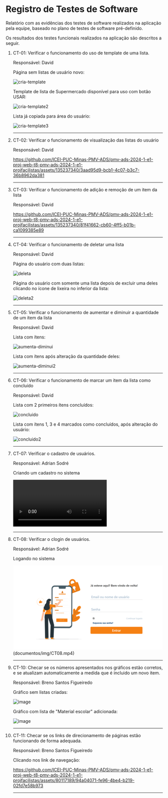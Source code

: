 # Registro de Testes de Software

Relatório com as evidências dos testes de software realizados na aplicação pela equipe, baseado no plano de testes de software pré-definido.

Os resultados dos testes funcionais realizados na aplicação são descritos a seguir.
<ol>
  <li> CT-01: Verificar o funcionamento do uso de template de uma lista.

  Responsável: David

  <p>Página sem listas de usuário novo:</p>
  
![cria-template](https://github.com/ICEI-PUC-Minas-PMV-ADS/pmv-ads-2024-1-e1-proj-web-t8-pmv-ads-2024-1-e1-projfacilistas/assets/135237340/729bd4fe-c297-4f8c-a03c-0d3c461cc50e)

  <p>Template de lista de Supermercado disponível para uso com botão USAR:</p>
  
  ![cria-template2](https://github.com/ICEI-PUC-Minas-PMV-ADS/pmv-ads-2024-1-e1-proj-web-t8-pmv-ads-2024-1-e1-projfacilistas/assets/135237340/afdcb43e-1178-49e7-a21a-22404acd8285)

  <p>Lista já copiada para área do usuário:</p>
  
  ![cria-template3](https://github.com/ICEI-PUC-Minas-PMV-ADS/pmv-ads-2024-1-e1-proj-web-t8-pmv-ads-2024-1-e1-projfacilistas/assets/135237340/1885ddc3-7cf0-4c96-a75d-90dff7b35894)

  </li>
  <hr>
  
  <li> CT-02: Verificar o funcionamento de visualização das listas do usuário

  Responsável: David

https://github.com/ICEI-PUC-Minas-PMV-ADS/pmv-ads-2024-1-e1-proj-web-t8-pmv-ads-2024-1-e1-projfacilistas/assets/135237340/3aad95d9-bcb1-4c07-b3c7-36b8962da381
  
  </li>

  <hr>
  
  <li> CT-03: Verificar o funcionamento de adição e remoção de um item da lista 

  Responsável: David


https://github.com/ICEI-PUC-Minas-PMV-ADS/pmv-ads-2024-1-e1-proj-web-t8-pmv-ads-2024-1-e1-projfacilistas/assets/135237340/81f41662-cb60-4ff5-b01b-ca1099385e89

  
  </li>

  <hr>
  
  <li> CT-04: Verificar o funcionamento de deletar uma lista

  Responsável: David

<p>Página do usuário com duas listas:</p>

![deleta](https://github.com/ICEI-PUC-Minas-PMV-ADS/pmv-ads-2024-1-e1-proj-web-t8-pmv-ads-2024-1-e1-projfacilistas/assets/135237340/08ccbf5e-a195-48f2-8614-6daba4bfe7e6)

<p>Página do usuário com somente uma lista depois de excluir uma deles clicando no ícone de lixeira no inferior da lista:</p>

![deleta2](https://github.com/ICEI-PUC-Minas-PMV-ADS/pmv-ads-2024-1-e1-proj-web-t8-pmv-ads-2024-1-e1-projfacilistas/assets/135237340/59d54195-a3ed-46c8-9c4f-82995606b89a)
  
  </li>

  <hr>
  
  <li> CT-05: Verificar o funcionamento de aumentar e diminuir a quantidade de um item da lista 

  Responsável: David
  <p>Lista com ítens:</p>
  
![aumenta-diminui](https://github.com/ICEI-PUC-Minas-PMV-ADS/pmv-ads-2024-1-e1-proj-web-t8-pmv-ads-2024-1-e1-projfacilistas/assets/135237340/aa6b29ff-ec7b-4997-9bb5-61c211f51836)

<p>Lista com ítens após alteração da quantidade deles:</p>

![aumenta-diminui2](https://github.com/ICEI-PUC-Minas-PMV-ADS/pmv-ads-2024-1-e1-proj-web-t8-pmv-ads-2024-1-e1-projfacilistas/assets/135237340/8301e9e2-593f-4b65-adbb-80721da161ae)

  </li>

  <hr>
  
  <li> CT-06: Verificar o funcionamento de marcar um item da lista como concluído 

  Responsável: David

<p>Lista com 2 primeiros ítens concluídos:</p>

![concluido](https://github.com/ICEI-PUC-Minas-PMV-ADS/pmv-ads-2024-1-e1-proj-web-t8-pmv-ads-2024-1-e1-projfacilistas/assets/135237340/ac963fc1-88b3-4398-9d7d-7c5af492852f)

<p>Lista com ítens 1, 3 e 4 marcados como concluídos, após alteração do usuário:</p>

  ![concluido2](https://github.com/ICEI-PUC-Minas-PMV-ADS/pmv-ads-2024-1-e1-proj-web-t8-pmv-ads-2024-1-e1-projfacilistas/assets/135237340/d3b2e9a9-60ac-4bd4-9e5b-bb37621d9a46)
  </li>

  
<hr>

<li> CT-07: Verificar o cadastro de usuários. 

  Responsável: Adrian Sodré

  <p>Criando um cadastro no sistema</p>


  ![ct07](https://github.com/ICEI-PUC-Minas-PMV-ADS/pmv-ads-2024-1-e1-proj-web-t8-pmv-ads-2024-1-e1-projfacilistas/blob/main/documentos/img/CT07.mp4)

</li>

<hr>

<li> CT-08: Verificar o clogin de usuários. 

  Responsável: Adrian Sodré

  <p>Logando no sistema</p>

  ![CT08](documentos/img/CT08Img.png)(documentos/img/CT08.mp4)

  </li>

  <hr>

<li> CT-10: Checar se os números apresentados nos gráficos estão corretos, e se atualizam automaticamente a medida que é incluido um novo item.

  Responsável: Breno Santos Figueiredo

  <p>Gráfico sem listas criadas:</p>
  
  ![image](https://github.com/ICEI-PUC-Minas-PMV-ADS/pmv-ads-2024-1-e1-proj-web-t8-pmv-ads-2024-1-e1-projfacilistas/assets/80117189/8f291570-c952-4a31-8e3c-e759b32e838b)

  <p>Gráfico com lista de "Material escolar" adicionada:</p>
  
  ![image](https://github.com/ICEI-PUC-Minas-PMV-ADS/pmv-ads-2024-1-e1-proj-web-t8-pmv-ads-2024-1-e1-projfacilistas/assets/80117189/598a5d60-6b87-4a17-a37a-ead40ee34fc1)

  </li>
  <hr>

  <li> CT-11: Checar se os links de direcionamento de páginas estão funcionando de forma adequada.

  Responsável: Breno Santos Figueiredo

  <p>Clicando nos link de navegação:</p>
  
  https://github.com/ICEI-PUC-Minas-PMV-ADS/pmv-ads-2024-1-e1-proj-web-t8-pmv-ads-2024-1-e1-projfacilistas/assets/80117189/94a04071-fe96-4be4-b219-02fd7e58b973

  </li>
  <hr>
</ol>
